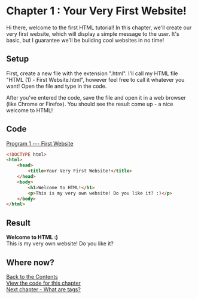 
# Chapter 1 : Your Very First Website!
  
Hi there, welcome to the first HTML tutorial!
In this chapter, we'll create our very first website, which will display a simple message to the user.
It's basic, but I guarantee we'll be building cool websites in no time!

## Setup
First, create a new file with the extension ".html".
I'll call my HTML file "HTML (1) - First Website.html", however feel free to call it whatever you want!
Open the file and type in the code.

After you've entered the code, save the file and open it in a web browser (like Chrome or Firefox). You should see the result come up - a nice welcome to HTML!

## Code
[Program 1 --- First Website](code/HTML%20(1)%20-%20First%20Website.html)

``` html
<!DOCTYPE html>
<html>
    <head>
        <title>Your Very First Website!</title>
    </head>
    <body>
        <h1>Welcome to HTML!</h1>
        <p>This is my very own website! Do you like it? :)</p>
    </body>
</html>
```   
  
## Result

**Welcome to HTML :)**  
This is my very own website! Do you like it?

## Where now?

[Back to the Contents](contents.md)  
[View the code for this chapter](code/HTML%20(1)%20-%20First%20Website.html)  
[Next chapter - What are tags?](HTML%20Tutorial%202%20-%20What%20are%20tags%3F.md)